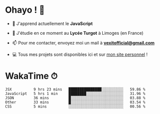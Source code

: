 # Ohayo ! 🌃

- 🔭 J'apprend actuellement le **JavaScript**

- 🌱 J'étudie en ce moment au **Lycée Turgot** à Limoges (en France)

- 📫 Pour me contacter, envoyez moi un mail à <a href="mailto:vexitofficial@gmail.com">**vexitofficial@gmail.com**</a>

- 💻 Tous mes projets sont disponibles ici et sur <a href="https://www.vexcited.me">mon site personnel</a> !

# WakaTime ⏱

<!--START_SECTION:waka-->
```text
JSX          9 hrs 23 mins   ███████████████░░░░░░░░░░   59.86 % 
JavaScript   5 hrs 1 min     ████████░░░░░░░░░░░░░░░░░   31.96 % 
JSON         36 mins         █░░░░░░░░░░░░░░░░░░░░░░░░   03.88 % 
Other        33 mins         █░░░░░░░░░░░░░░░░░░░░░░░░   03.54 % 
CSS          5 mins          ░░░░░░░░░░░░░░░░░░░░░░░░░   00.56 % 
```
<!--END_SECTION:waka-->

